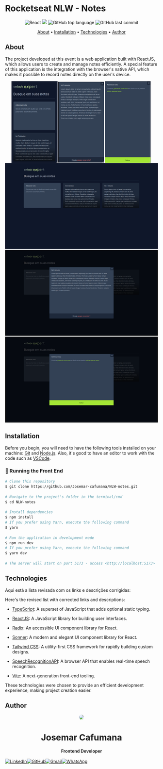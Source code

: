 # Rocketseat NLW - Notes

<p align="center">
<img alt="React" src="https://img.shields.io/badge/-React-08D9FF?style=for-the-badge&logo=react&logoColor=white">
  <img src="https://img.shields.io/github/license/MrRioja/nodejs-api-rest?color=blueviolet&logo=License&style=for-the-badge"/>
  <img alt="GitHub top language" src="https://img.shields.io/github/languages/top/MrRioja/nodejs-api-rest?color=blueviolet&logo=TypeScript&logoColor=white&style=for-the-badge">
  <img alt="GitHub last commit" src="https://img.shields.io/github/last-commit/Josemar-cafumana/NLW-notes?color=blueviolet&style=for-the-badge">


</p>

<p align="center">
  <a href="#about">About</a> •
  <a href="#installation">Installation</a> •
  <a href="#technologies">Technologies</a> •
  <a href="#author">Author</a>   
</p>

## About

The project developed at this event is a web application built with ReactJS, which allows users to create and manage notes efficiently. A special feature of this application is the integration with the browser's native API, which makes it possible to record notes directly on the user's device.


<div style="display: flex; gap: 10; justify-content: center; align-items: center">
<img src="./public/mobile-1.png" width="30%" style="object-fit: cover; margin-right: .5%" alt="Screenshot mobile 1"/>
<img src="./public/mobile-2.png" width="30%" style="object-fit: cover; margin-right: .5%" alt="Screenshot mobile 2"/>
<img src="./public/mobile-3.png" width="30%"  style="object-fit: cover; margin-right: .5%" alt="Screenshot mobile 3"/>
</div>

<div >
<img src="./public/desktop-1.png" alt="Screenshot desktop 1"/>
<img src="./public/desktop-2.png" alt="Screenshot desktop 2"/>
<img src="./public/desktop-3.png" alt="Screenshot desktop 3"/>
</div>


## Installation

Before you begin, you will need to have the following tools installed on your machine: [Git](https://git-scm.com) and [Node.js](https://nodejs.org/en/). Also, it's good to have an editor to work with the code such as [VSCode](https://code.visualstudio.com/).

### 🎲 Running the Front End 

```bash
# Clone this repository
$ git clone https://github.com/Josemar-cafumana/NLW-notes.git

# Navigate to the project's folder in the terminal/cmd
$ cd NLW-notes

# Install dependencies
$ npm install
# If you prefer using Yarn, execute the following command
$ yarn

# Run the application in development mode
$ npm run dev
# If you prefer using Yarn, execute the following command
$ yarn dev

# The server will start on port 5173 - access <http://localhost:5173>
```


## Technologies

Aqui está a lista revisada com os links e descrições corrigidas:

Here's the revised list with corrected links and descriptions:

- [TypeScript](https://www.typescriptlang.org/): A superset of JavaScript that adds optional static typing.

- [ReactJS](https://reactjs.org/): A JavaScript library for building user interfaces.

- [Radix](https://radix-ui.com/): An accessible UI component library for React.

- [Sonner](https://sonner-ui.com/): A modern and elegant UI component library for React.

- [Tailwind CSS](https://tailwindcss.com/): A utility-first CSS framework for rapidly building custom designs.

- [SpeechRecognitionAPI](https://developer.mozilla.org/en-US/docs/Web/API/SpeechRecognition): A browser API that enables real-time speech recognition.

- [Vite](https://vitejs.dev/): A next-generation front-end tooling.


These technologies were chosen to provide an efficient development experience, making project creation easier.

## Author

<div align="center">
<img src="https://github.com/Josemar-cafumana.png" style="width: 100px; border-radius: 50%" />
<h1>Josemar Cafumana</h1>
<strong>Frontend Developer</strong>
<br/>
<br/>
<div  style="display: flex; align-items: center: justify-content: center; text-align: center">

<a href="https://www.linkedin.com/in/josemar-cafumana-web-developer/" target="_blank">
<img alt="LinkedIn" src="https://img.shields.io/badge/linkedin-%230077B5.svg?style=for-the-badge&logo=linkedin&logoColor=white"/>
</a>

<a href="https://github.com/Josemar-cafumana" target="_blank">
<img alt="GitHub" src="https://img.shields.io/badge/github-%23121011.svg?style=for-the-badge&logo=github&logoColor=white"/>
</a>

<a href="mailto:rjosemar-cafumana@hotmail.com" target="_blank">
<img alt="Gmail" src="https://img.shields.io/badge/Gmail-D14836?style=for-the-badge&logo=gmail&logoColor=white" />
</a>

<a href="https://wa.link/65562r" target="_blank">
<img alt="WhatsApp" src="https://img.shields.io/badge/WhatsApp-25D366?style=for-the-badge&logo=whatsapp&logoColor=white"/>
</a>

</a>
</div>

<br/>
<br/>
</div>